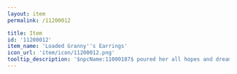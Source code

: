 ```yaml
---
layout: item
permalink: /11200012

title: Item
id: '11200012'
item_name: 'Loaded Granny''s Earrings'
icon_url: 'item/icon/11200012.png'
tooltip_description: '$npcName:11000187$ poured her all hopes and dreams into these earrings.'
---
```

